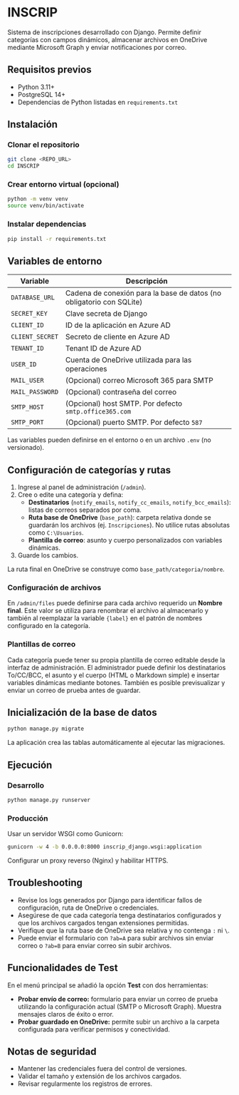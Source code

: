 # INSCRIP

Sistema de inscripciones desarrollado con Django. Permite definir categorías con campos dinámicos, almacenar archivos en OneDrive mediante Microsoft Graph y enviar notificaciones por correo.

## Requisitos previos
- Python 3.11+
- PostgreSQL 14+
- Dependencias de Python listadas en `requirements.txt`

## Instalación
### Clonar el repositorio
```bash
git clone <REPO_URL>
cd INSCRIP
```

### Crear entorno virtual (opcional)
```bash
python -m venv venv
source venv/bin/activate
```

### Instalar dependencias
```bash
pip install -r requirements.txt
```

## Variables de entorno
| Variable | Descripción |
|---------|-------------|
| `DATABASE_URL` | Cadena de conexión para la base de datos (no obligatorio con SQLite) |
| `SECRET_KEY` | Clave secreta de Django |
| `CLIENT_ID` | ID de la aplicación en Azure AD |
| `CLIENT_SECRET` | Secreto de cliente en Azure AD |
| `TENANT_ID` | Tenant ID de Azure AD |
| `USER_ID` | Cuenta de OneDrive utilizada para las operaciones |
| `MAIL_USER` | (Opcional) correo Microsoft 365 para SMTP |
| `MAIL_PASSWORD` | (Opcional) contraseña del correo |
| `SMTP_HOST` | (Opcional) host SMTP. Por defecto `smtp.office365.com` |
| `SMTP_PORT` | (Opcional) puerto SMTP. Por defecto `587` |

Las variables pueden definirse en el entorno o en un archivo `.env` (no versionado).

## Configuración de categorías y rutas
1. Ingrese al panel de administración (`/admin`).
2. Cree o edite una categoría y defina:
   - **Destinatarios** (`notify_emails`, `notify_cc_emails`, `notify_bcc_emails`): listas de correos separados por coma.
   - **Ruta base de OneDrive** (`base_path`): carpeta relativa donde se guardarán los archivos (ej. `Inscripciones`).
     No utilice rutas absolutas como `C:\Usuarios`.
   - **Plantilla de correo**: asunto y cuerpo personalizados con variables dinámicas.
3. Guarde los cambios.

La ruta final en OneDrive se construye como `base_path/categoria/nombre`.

### Configuración de archivos
En `/admin/files` puede definirse para cada archivo requerido un **Nombre final**. Este valor se utiliza para renombrar el archivo al almacenarlo y también al reemplazar la variable `{label}` en el patrón de nombres configurado en la categoría.

### Plantillas de correo
Cada categoría puede tener su propia plantilla de correo editable desde la interfaz de administración. El administrador puede definir los destinatarios To/CC/BCC, el asunto y el cuerpo (HTML o Markdown simple) e insertar variables dinámicas mediante botones. También es posible previsualizar y enviar un correo de prueba antes de guardar.

## Inicialización de la base de datos
```bash
python manage.py migrate
```
La aplicación crea las tablas automáticamente al ejecutar las migraciones.

## Ejecución
### Desarrollo
```bash
python manage.py runserver
```

### Producción
Usar un servidor WSGI como Gunicorn:
```bash
gunicorn -w 4 -b 0.0.0.0:8000 inscrip_django.wsgi:application
```
Configurar un proxy reverso (Nginx) y habilitar HTTPS.

## Troubleshooting
- Revise los logs generados por Django para identificar fallos de configuración, ruta de OneDrive o credenciales.
- Asegúrese de que cada categoría tenga destinatarios configurados y que los archivos cargados tengan extensiones permitidas.
- Verifique que la ruta base de OneDrive sea relativa y no contenga `:` ni `\`.
- Puede enviar el formulario con `?ab=A` para subir archivos sin enviar correo o `?ab=B` para enviar correo sin subir archivos.

## Funcionalidades de Test
En el menú principal se añadió la opción **Test** con dos herramientas:
- **Probar envío de correo:** formulario para enviar un correo de prueba utilizando la configuración actual (SMTP o Microsoft Graph). Muestra mensajes claros de éxito o error.
- **Probar guardado en OneDrive:** permite subir un archivo a la carpeta configurada para verificar permisos y conectividad.

## Notas de seguridad
- Mantener las credenciales fuera del control de versiones.
- Validar el tamaño y extensión de los archivos cargados.
- Revisar regularmente los registros de errores.
